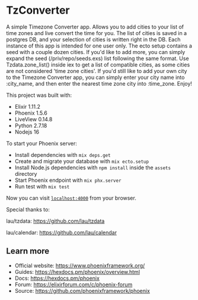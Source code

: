 # TzConverter

A simple Timezone Converter app. Allows you to add cities to your list of time zones and live convert the time for you. The list of cities is saved in a postgres DB, and your selection of cities is written right in the DB. Each instance of this app is intended for one user only. The ecto setup contains a seed with a couple dozen cities. If you'd like to add more, you can simply expand the seed (/priv/repo/seeds.exs) list following the same format. Use Tzdata.zone_list() inside iex to get a list of compatible cities, as some cities are not considered 'time zone cities'. If you'd still like to add your own city to the Timezone Converter app, you can simply enter your city name into :city_name, and then enter the nearest time zone city into :time_zone. Enjoy!


This project was built with:
- Elixir 1.11.2
- Phoenix 1.5.6
- LiveView 0.14.8
- Python 2.7.18
- Nodejs 16


To start your Phoenix server:

  * Install dependencies with `mix deps.get`
  * Create and migrate your database with `mix ecto.setup`
  * Install Node.js dependencies with `npm install` inside the `assets` directory
  * Start Phoenix endpoint with `mix phx.server`
  * Run test with `mix test`

Now you can visit [`localhost:4000`](http://localhost:4000) from your browser.


Special thanks to:

lau/tzdata: https://github.com/lau/tzdata

lau/calendar: https://github.com/lau/calendar


## Learn more

  * Official website: https://www.phoenixframework.org/
  * Guides: https://hexdocs.pm/phoenix/overview.html
  * Docs: https://hexdocs.pm/phoenix
  * Forum: https://elixirforum.com/c/phoenix-forum
  * Source: https://github.com/phoenixframework/phoenix
